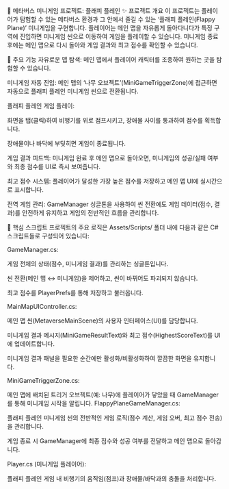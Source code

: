 🚀 메타버스 미니게임 프로젝트: 플래피 플레인
✨ 프로젝트 개요
이 프로젝트는 플레이어가 탐험할 수 있는 메타버스 환경과 그 안에서 즐길 수 있는 ‘플래피 플레인(Flappy Plane)’ 미니게임을 구현합니다. 플레이어는 메인 맵을 자유롭게 돌아다니다가 특정 구역에 진입하면 미니게임 씬으로 이동하여 게임을 플레이할 수 있습니다. 미니게임 종료 후에는 메인 맵으로 다시 돌아와 게임 결과와 최고 점수를 확인할 수 있습니다.

🌟 주요 기능
자유로운 맵 탐색: 메인 맵에서 플레이어 캐릭터를 조종하여 원하는 곳을 탐험할 수 있습니다.

미니게임 자동 진입: 메인 맵의 ‘나무 오브젝트’(MiniGameTriggerZone)에 접근하면 자동으로 플래피 플레인 미니게임 씬으로 전환됩니다.

플래피 플레인 게임 플레이:

화면을 탭(클릭)하여 비행기를 위로 점프시키고, 장애물 사이를 통과하여 점수를 획득합니다.

장애물이나 바닥에 부딪히면 게임이 종료됩니다.

게임 결과 피드백: 미니게임 완료 후 메인 맵으로 돌아오면, 미니게임의 성공/실패 여부와 최종 점수를 UI로 즉시 보여줍니다.

최고 점수 시스템: 플레이어가 달성한 가장 높은 점수를 저장하고 메인 맵 UI에 실시간으로 표시합니다.

전역 게임 관리: GameManager 싱글톤을 사용하여 씬 전환에도 게임 데이터(점수, 결과)를 안전하게 유지하고 게임의 전반적인 흐름을 관리합니다.

📁 핵심 스크립트
프로젝트의 주요 로직은 Assets/Scripts/ 폴더 내에 다음과 같은 C# 스크립트들로 구성되어 있습니다:

GameManager.cs:

게임 전체의 상태(점수, 미니게임 결과)를 관리하는 싱글톤입니다.

씬 전환(메인 맵 ↔ 미니게임)을 제어하고, 씬이 바뀌어도 파괴되지 않습니다.

최고 점수를 PlayerPrefs를 통해 저장하고 불러옵니다.

MainMapUIController.cs:

메인 맵 씬(MetaverseMainScene)의 사용자 인터페이스(UI)를 담당합니다.

미니게임 결과 메시지(MiniGameResultText)와 최고 점수(HighestScoreText)를 UI에 업데이트합니다.

미니게임 결과 패널을 필요한 순간에만 활성화/비활성화하여 깔끔한 화면을 유지합니다.

MiniGameTriggerZone.cs:

메인 맵에 배치된 트리거 오브젝트(예: 나무)에 플레이어가 닿았을 때 GameManager를 통해 미니게임 시작을 알립니다.
FlappyPlaneGameManager.cs:

플래피 플레인 미니게임 씬의 전반적인 게임 로직(점수 계산, 게임 오버, 최고 점수 전송)을 관리합니다.

게임 종료 시 GameManager에 최종 점수와 성공 여부를 전달하고 메인 맵으로 돌아갑니다.

Player.cs (미니게임 플레이어):

플래피 플레인 게임 내 비행기의 움직임(점프)과 장애물/바닥과의 충돌을 처리합니다.
